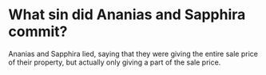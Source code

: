 # What sin did Ananias and Sapphira commit?

Ananias and Sapphira lied, saying that they were giving the entire sale price of their property, but actually only giving a part of the sale price.
